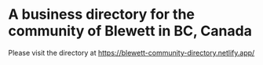# A business directory for the community of Blewett in BC, Canada

Please visit the directory at https://blewett-community-directory.netlify.app/
